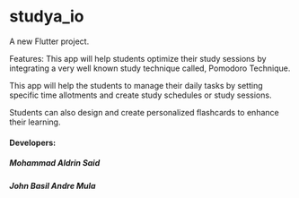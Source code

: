 # studya_io

A new Flutter project.

Features: 
This app will help students optimize their study sessions by integrating a very well known study technique called, Pomodoro Technique. 

This app will help the students to manage their daily tasks by setting specific time allotments and create study schedules or study sessions.

Students can also design and create personalized flashcards to enhance their learning.

#### Developers:
##### Mohammad Aldrin Said
##### John Basil Andre Mula


